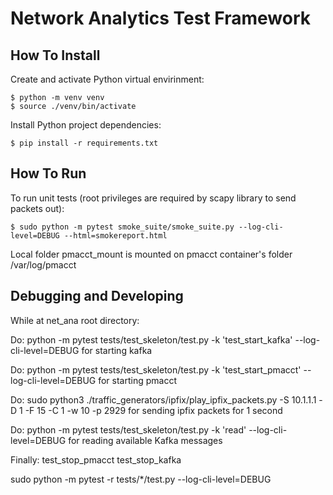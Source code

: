 # Network Analytics Test Framework

## How To Install

Create and activate Python virtual envirinment:
```shell
$ python -m venv venv
$ source ./venv/bin/activate
```

Install Python project dependencies:
```shell
$ pip install -r requirements.txt
```

## How To Run

To run unit tests (root privileges are required by scapy library to send packets out):
```shell
$ sudo python -m pytest smoke_suite/smoke_suite.py --log-cli-level=DEBUG --html=smokereport.html
```


Local folder pmacct_mount is mounted on pmacct container's folder /var/log/pmacct


## Debugging and Developing

While at net_ana root directory:

Do:
python -m pytest tests/test_skeleton/test.py -k 'test_start_kafka' --log-cli-level=DEBUG
for starting kafka

Do:
python -m pytest tests/test_skeleton/test.py -k 'test_start_pmacct' --log-cli-level=DEBUG
for starting pmacct

Do:
sudo python3 ./traffic_generators/ipfix/play_ipfix_packets.py -S 10.1.1.1 -D 1 -F 15 -C 1 -w 10 -p 2929
for sending ipfix packets for 1 second

Do:
python -m pytest tests/test_skeleton/test.py -k 'read' --log-cli-level=DEBUG
for reading available Kafka messages



Finally:
test_stop_pmacct
test_stop_kafka



sudo python -m pytest -r tests/*/test.py --log-cli-level=DEBUG

